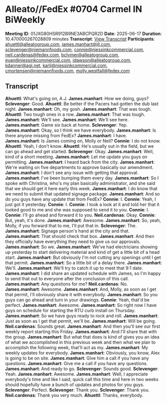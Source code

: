 # Alleato//FedEx #0704 Carmel IN BiWeekly
**Meeting ID**: 01JXG80HSR912B9NE3ABCPQR2D
**Date**: 2025-06-17
**Duration**: 10.470000267028809 minutes
**Transcript**: [View Transcript](https://app.fireflies.ai/view/01JXG80HSR912B9NE3ABCPQR2D)
**Participants**: ahuettl@alleatogroup.com, james.manhart@jll.com, sclevenger@niemannfoods.com, connie@niessinkcommercial.com, neil.cardenas@fedex.com, bclymer@alleatogroup.com, evan@niessinkcommercial.com, jdawson@alleatogroup.com, kdanner@agi.net, karli@niessinkcommercial.com, cmortensen@niemannfoods.com, molly.westfall@fedex.com

## Transcript
**Ahuettl**: What's going on, A.J.
**James.manhart**: How we doing, guys?
**Sclevenger**: Good.
**Ahuettl**: Be better if the Pacers had gotten the dub last night.
**James.manhart**: Oh, my gosh.
**James.manhart**: That was tough.
**Ahuettl**: Two tough ones in a row.
**James.manhart**: That was tough.
**James.manhart**: We'll see.
**James.manhart**: We'll see here.
**James.manhart**: Game six back at home.
**Sclevenger**: Yep.
**James.manhart**: Okay, so I think we have everybody.
**James.manhart**: Is there anyone missing from FedEx?
**James.manhart**: I have.
**James.manhart**: Is James coming on, Molly or Neil?
**Connie**: I do not know.
**Ahuettl**: Yeah, I don't know.
**Ahuettl**: He's usually out in the field, but we can go ahead and get started.
**Sclevenger**: Okay.
**James.manhart**: Well, kind of a short meeting.
**James.manhart**: Let me update you guys on permitting.
**James.manhart**: I heard back from the city.
**James.manhart**: We're waiting on five departments to approve basically our amendment.
**James.manhart**: I don't see any issue with getting that approval.
**James.manhart**: I've been bumping them every day.
**James.manhart**: So I spoke with Christina, who's my plan basically administrator, and she said that we should get it here early this week.
**James.manhart**: I do know that we need to submit that updated signage package.
**James.manhart**: And so do you guys have any update that from FedEx?
**Connie**: I.
**Connie**: Yeah, I just got it yesterday.
**Connie**: I.
**Connie**: I took a look at it and told her that it looked good to me and she was supposed to send it to you.
**Connie**: I.
**Connie**: I'll go ahead and forward it to you.
**Neil.cardenas**: Okay.
**Connie**: But, yeah, it's done.
**James.manhart**: Awesome.
**James.manhart**: So, yeah, Molly, if you forward that to me, I'll put that in.
**Sclevenger**: The.
**James.manhart**: Signage person's hand at the city and that.
**James.manhart**: That should check that box.
**James.manhart**: And then they officially have everything they need to give us our approvals.
**James.manhart**: So we.
**James.manhart**: We've had electricians showing up yesterday to start delivering material and kind of get a little bit of a head start.
**James.manhart**: But obviously I'm not cutting any openings until I get that permit.
**James.manhart**: So a little bit of a delay there.
**James.manhart**: We'll.
**James.manhart**: We'll try to catch it up to meet that 9:1 date.
**James.manhart**: I did share an updated schedule with James, so I'm happy to send that out to everyone after the conclusion of this call.
**James.manhart**: Any questions for me?
**Neil.cardenas**: No.
**James.manhart**: Awesome.
**James.manhart**: And, Molly, as soon as I get that permit, I'll obviously share it with everybody.
**James.manhart**: So you guys can go ahead and turn in your drawings.
**Connie**: Yeah, that'd be perfect.
**James.manhart**: Awesome.
**James.manhart**: So right now I have guys on schedule for starting the RTU curb install on Thursday.
**James.manhart**: So we have guys ready to rock and roll.
**James.manhart**: Just as soon as I get that permit, we'll be.
**James.manhart**: Will be going.
**Neil.cardenas**: Sounds great.
**James.manhart**: And then you'll see our first weekly report starting this Friday.
**James.manhart**: And I'll share that with the group.
**James.manhart**: But what that does is kind of gives you an idea of what we accomplished in this previous week and then what we plan to accomplish the following week, that'll act as my.
**James.manhart**: My weekly updates for everybody.
**James.manhart**: Obviously, you know, Alex is going to be on site.
**James.manhart**: Give him a call if you have any questions.
**James.manhart**: Give me a call if you have any questions.
**James.manhart**: And ready to go.
**Sclevenger**: Sounds good.
**Sclevenger**: Yeah.
**James.manhart**: Awesome.
**James.manhart**: Well, I appreciate everybody's time and like I said, quick call this time and here in two weeks should hopefully have a bunch of updates and photos for you guys.
**Sclevenger**: Perfect.
**Sclevenger**: Thank you.
**Sclevenger**: Thank you.
**Neil.cardenas**: Thank you very much.
**Ahuettl**: Thanks, everybody.